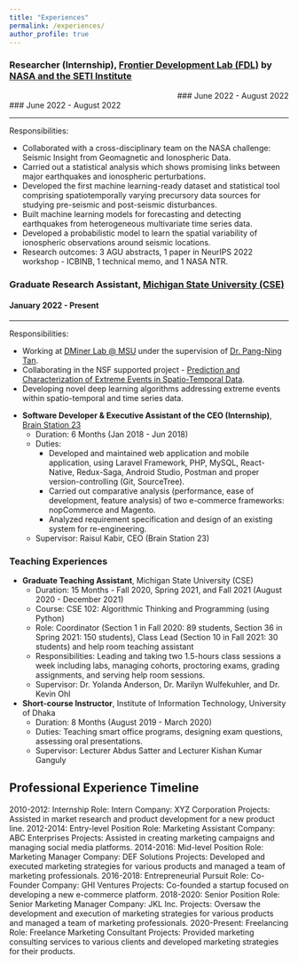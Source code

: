 ```yaml
---
title: "Experiences"
permalink: /experiences/
author_profile: true
---
```


### Researcher (Internship), [Frontier Development Lab (FDL)](https://frontierdevelopmentlab.org/fdl-2022) by  [NASA and the SETI Institute](https://science.msfc.nasa.gov/2022/07/29/participation-in-the-frontier-development-lab-fdl-2022-summer-challenge-kickoff/)
<div align="right">###  June 2022 - August 2022 </div>
###  June 2022 - August 2022

***
Responsibilities: 
 - Collaborated with a cross-disciplinary team on the NASA challenge: Seismic Insight from Geomagnetic and Ionospheric Data.
- Carried out a statistical analysis which shows promising links between major earthquakes and ionospheric perturbations.
- Developed the first machine learning-ready dataset and statistical tool comprising spatiotemporally varying precursory data sources for studying pre-seismic and post-seismic disturbances.
- Built machine learning models for forecasting and detecting earthquakes from heterogeneous multivariate time series data.
- Developed a probabilistic model to learn the spatial variability of ionospheric observations around seismic locations.
- Research outcomes: 3 AGU abstracts, 1 paper in NeurIPS 2022 workshop - ICBINB, 1 technical memo, and 1 NASA NTR.

### Graduate Research Assistant, [Michigan State University (CSE)](https://www.cse.msu.edu/)

#### January 2022 - Present

***
Responsibilities: 
- Working at [DMiner Lab @ MSU](https://www.egr.msu.edu/~ptan/dminer/) under the supervision of [Dr. Pang-Ning Tan](https://www.cse.msu.edu/~ptan/).
- Collaborating in the NSF supported project - [Prediction and Characterization of Extreme Events in Spatio-Temporal Data](http://www.cse.msu.edu/~ptan/project/xtreme/).
- Developing novel deep learning algorithms addressing extreme events within spatio-temporal and time series data.

* <b>Software Developer & Executive Assistant of the CEO (Internship)</b>, [Brain Station 23](https://brainstation-23.com/)
  * Duration: 6 Months (Jan 2018 - Jun 2018)
  * Duties: 
    * Developed and maintained web application and mobile application, using Laravel Framework, PHP, MySQL, React-Native, Redux-Saga, Android Studio, Postman and proper version-controlling (Git, SourceTree). 
    * Carried out comparative analysis (performance, ease of development, feature analysis) of two e-commerce frameworks: nopCommerce and Magento. 
    * Analyzed requirement specification and design of an existing system for re-engineering. 
  * Supervisor: Raisul Kabir, CEO (Brain Station 23)

### Teaching Experiences

* <b>Graduate Teaching Assistant</b>, Michigan State University (CSE)
  * Duration: 15 Months - Fall 2020, Spring 2021, and Fall 2021 (August 2020 - December 2021)
  * Course: CSE 102: Algorithmic Thinking and Programming (using Python)
  * Role: Coordinator (Section 1 in Fall 2020: 89 students, Section 36 in Spring 2021: 150 students), Class Lead (Section 10 in Fall 2021: 30 students) and help room teaching assistant 
  * Responsibilities: Leading and taking two 1.5-hours class sessions a week including labs, managing cohorts, proctoring exams, grading assignments, and serving help room sessions. 
  * Supervisor: Dr. Yolanda Anderson, Dr. Marilyn Wulfekuhler, and Dr. Kevin Ohl
* <b>Short-course Instructor</b>, Institute of Information Technology, University of Dhaka
    * Duration: 8 Months (August 2019 - March 2020)
    * Duties: Teaching smart office programs, designing exam questions, assessing oral presentations. 
    * Supervisor: Lecturer Abdus Satter and Lecturer Kishan Kumar Ganguly

## Professional Experience Timeline
2010-2012: Internship
Role: Intern
Company: XYZ Corporation
Projects: Assisted in market research and product development for a new product line.
2012-2014: Entry-level Position
Role: Marketing Assistant
Company: ABC Enterprises
Projects: Assisted in creating marketing campaigns and managing social media platforms.
2014-2016: Mid-level Position
Role: Marketing Manager
Company: DEF Solutions
Projects: Developed and executed marketing strategies for various products and managed a team of marketing professionals.
2016-2018: Entrepreneurial Pursuit
Role: Co-Founder
Company: GHI Ventures
Projects: Co-founded a startup focused on developing a new e-commerce platform.
2018-2020: Senior Position
Role: Senior Marketing Manager
Company: JKL Inc.
Projects: Oversaw the development and execution of marketing strategies for various products and managed a team of marketing professionals.
2020-Present: Freelancing
Role: Freelance Marketing Consultant
Projects: Provided marketing consulting services to various clients and developed marketing strategies for their products.


<!-- 
<b>[MOPO: Model-based Offline Policy Optimization](http://lantaoyu.com/publications/MOPO)</b> <br> 
Tianhe Yu\*, Garrett Thomas\*, <b>Lantao Yu</b>, Stefano Ermon, James Zou, Sergey Levine, Chelsea Finn, Tengyu Ma.
<i>The 34th Conference on Neural Information Processing Systems</i>. <b>NeurIPS 2020</b>.

<b>[A Study of AI Population Dynamics with Million-agent Reinforcement Learning](http://lantaoyu.com/publications/MA)</b><br>
Yaodong Yang\*, <b>Lantao Yu</b>\*, Yiwei Bai\*, Jun Wang, Weinan Zhang, Ying Wen, Yong Yu. <i>The 17th International Conference on Autonomous Agents and Multi-Agent Systems.</i> <b>AAMAS 2018</b>. -->





<!-- [\* denotes equal contribution] -->